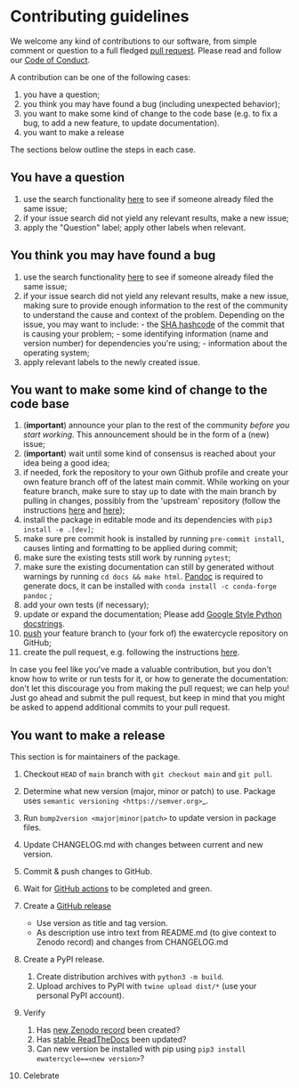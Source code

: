 # Contributing guidelines

We welcome any kind of contributions to our software, from simple
comment or question to a full fledged [pull
request](https://help.github.com/articles/about-pull-requests/). Please
read and follow our [Code of Conduct](CODE_OF_CONDUCT.md).

A contribution can be one of the following cases:

1. you have a question;
2. you think you may have found a bug (including unexpected behavior);
3. you want to make some kind of change to the code base (e.g. to fix a
    bug, to add a new feature, to update documentation).
4. you want to make a release

The sections below outline the steps in each case.

## You have a question

1. use the search functionality
    [here](https://github.com/eWaterCycle/ewatercycle/issues) to see if
    someone already filed the same issue;
2. if your issue search did not yield any relevant results, make a new
    issue;
3. apply the \"Question\" label; apply other labels when relevant.

## You think you may have found a bug

1. use the search functionality
    [here](https://github.com/eWaterCycle/ewatercycle/issues) to see if
    someone already filed the same issue;
2. if your issue search did not yield any relevant results, make a new
    issue, making sure to provide enough information to the rest of the
    community to understand the cause and context of the problem.
    Depending on the issue, you may want to include: - the [SHA
    hashcode](https://help.github.com/articles/autolinked-references-and-urls/#commit-shas)
    of the commit that is causing your problem; - some identifying
    information (name and version number) for dependencies you\'re
    using; - information about the operating system;
3. apply relevant labels to the newly created issue.

## You want to make some kind of change to the code base

1. (**important**) announce your plan to the rest of the community
    *before you start working*. This announcement should be in the form
    of a (new) issue;
2. (**important**) wait until some kind of consensus is reached about
    your idea being a good idea;
3. if needed, fork the repository to your own Github profile and create
    your own feature branch off of the latest main commit. While working
    on your feature branch, make sure to stay up to date with the main
    branch by pulling in changes, possibly from the \'upstream\'
    repository (follow the instructions
    [here](https://help.github.com/articles/configuring-a-remote-for-a-fork/)
    and [here](https://help.github.com/articles/syncing-a-fork/));
4. install the package in editable mode and its dependencies with
    `pip3 install -e .[dev]`;
4. make sure pre commit hook is installed by running `pre-commit install`, causes linting and formatting to be applied during commit;
5. make sure the existing tests still work by running `pytest`;
6. make sure the existing documentation can still by generated without
    warnings by running `cd docs && make html`. [Pandoc](https://pandoc.org/) is required to generate docs, it can be installed with ``conda install -c conda-forge pandoc`` ;
7. add your own tests (if necessary);
8. update or expand the documentation; Please add [Google Style Python
    docstrings](https://google.github.io/styleguide/pyguide.html#38-comments-and-docstrings).
9. [push](http://rogerdudler.github.io/git-guide/) your feature branch
    to (your fork of) the ewatercycle repository on GitHub;
10. create the pull request, e.g. following the instructions
    [here](https://help.github.com/articles/creating-a-pull-request/).

In case you feel like you\'ve made a valuable contribution, but you
don\'t know how to write or run tests for it, or how to generate the
documentation: don\'t let this discourage you from making the pull
request; we can help you! Just go ahead and submit the pull request, but
keep in mind that you might be asked to append additional commits to
your pull request.

## You want to make a release

This section is for maintainers of the package.

1. Checkout ``HEAD`` of ``main`` branch with ``git checkout main`` and ``git pull``.
2. Determine what new version (major, minor or patch) to use. Package uses `semantic versioning <https://semver.org>`_.
3. Run ``bump2version <major|minor|patch>`` to update version in package files.
4. Update CHANGELOG.md with changes between current and new version.
5. Commit & push changes to GitHub.
6. Wait for [GitHub
    actions](https://github.com/eWaterCycle/ewatercycle/actions?query=branch%3Amain+)
    to be completed and green.

7. Create a [GitHub release](https://github.com/eWaterCycle/ewatercycle/releases/new)

    - Use version as title and tag version.
    - As description use intro text from README.md (to give context to
        Zenodo record) and changes from CHANGELOG.md

8. Create a PyPI release.

    1. Create distribution archives with `python3 -m build`.
    2. Upload archives to PyPI with `twine upload dist/*` (use your
        personal PyPI account).

9. Verify

    1. Has [new Zenodo
        record](https://zenodo.org/search?page=1&size=20&q=ewatercycle)
        been created?
    2. Has [stable
        ReadTheDocs](https://ewatercycle.readthedocs.io/en/stable/) been
        updated?
    3. Can new version be installed with pip using
        `pip3 install ewatercycle==<new version>`?

10. Celebrate
